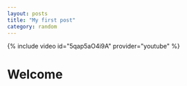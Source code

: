 ```yaml
---
layout: posts
title: "My first post"
category: random
---
```

{% include video id="5qap5aO4i9A" provider="youtube" %}

# Welcome
